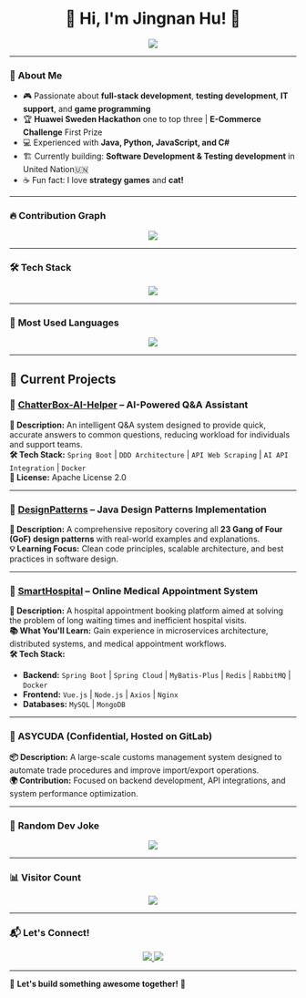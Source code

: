 <h1 align="center">👋 Hi, I'm Jingnan Hu! 🚀</h1>

<p align="center">
  <img src="https://readme-typing-svg.herokuapp.com?font=Fira+Code&duration=3000&pause=500&color=00F7EF&center=true&width=435&lines=Master's+in+Computer+Science;Game+Development+Enthusiast;AI+%7C+Big+Data+%7C+Cybersecurity;UN+Intern+%F0%9F%87%A8%F0%9F%87%AD;Always+learning+new+things!+%F0%9F%8C%8F" />
</p>

---

### 🚀 **About Me**
- 🎮 Passionate about **full-stack development**, **testing development**, **IT support**, and **game programming**
- 🏆 **Huawei Sweden Hackathon** one to top three | **E-Commerce Challenge** First Prize
- 💻 Experienced with **Java, Python, JavaScript, and C#**
- 🏗️ Currently building: **Software Development & Testing development** in United Nation🇺🇳
- ☕ Fun fact: I love **strategy games** and **cat!**

---


### 🔥 **Contribution Graph**
<p align="center">
  <img src="https://github-readme-activity-graph.vercel.app/graph?username=JingnanHu&theme=tokyo-night&hide_border=true" />
</p>

---

### 🛠 **Tech Stack**
<p align="center">
  <img src="https://skillicons.dev/icons?i=python,java,js,ts,html,css,nodejs,react,vue,flutter,aws,docker,kubernetes,linux" />




---

### 🚀 **Most Used Languages**
<p align="center">
  <img src="https://github-readme-stats.vercel.app/api/top-langs/?username=JingnanHu&layout=compact&theme=tokyonight&hide_border=true" />
</p>

---

## 🎯 **Current Projects**

### 🔹 [ChatterBox-AI-Helper](https://github.com/JingnanHu/ChatterBox-AI-Helper) – AI-Powered Q&A Assistant  
**🤖 Description:** An intelligent Q&A system designed to provide quick, accurate answers to common questions, reducing workload for individuals and support teams.  
**🛠 Tech Stack:** `Spring Boot` | `DDD Architecture` | `API Web Scraping` | `AI API Integration` | `Docker`  
**📜 License:** Apache License 2.0  

---

### 🔹 [DesignPatterns](https://github.com/JingnanHu/DesignPatterns) – Java Design Patterns Implementation  
**📌 Description:** A comprehensive repository covering all **23 Gang of Four (GoF) design patterns** with real-world examples and explanations.  
**💡 Learning Focus:** Clean code principles, scalable architecture, and best practices in software design.  

---

### 🔹 [SmartHospital](https://github.com/JingnanHu/smartHospital) – Online Medical Appointment System  
**🏥 Description:** A hospital appointment booking platform aimed at solving the problem of long waiting times and inefficient hospital visits.  
**📚 What You'll Learn:** Gain experience in microservices architecture, distributed systems, and medical appointment workflows.  
**🛠 Tech Stack:**  
- **Backend:** `Spring Boot` | `Spring Cloud` | `MyBatis-Plus` | `Redis` | `RabbitMQ` | `Docker`  
- **Frontend:** `Vue.js` | `Node.js` | `Axios` | `Nginx`  
- **Databases:** `MySQL` | `MongoDB`  

---

### 🔹 ASYCUDA (Confidential, Hosted on GitLab)  
**📦 Description:** A large-scale customs management system designed to automate trade procedures and improve import/export operations.  
**🌍 Contribution:** Focused on backend development, API integrations, and system performance optimization.

---

### 🤣 **Random Dev Joke**
<p align="center">
  <img src="https://readme-jokes.vercel.app/api" />
</p>

---

### 📊 **Visitor Count**
<p align="center">
  <img src="https://komarev.com/ghpvc/?username=JingnanHu&label=Profile%20Views&color=blue&style=plastic" />
</p>

---

### 📬 **Let's Connect!**
<p align="center">
  <a href="https://www.linkedin.com/in/jingnanhu">
    <img src="https://img.shields.io/badge/-LinkedIn-blue?style=for-the-badge&logo=Linkedin&logoColor=white" />
  </a>
  <a href="https://github.com/JingnanHu">
    <img src="https://img.shields.io/badge/-GitHub-333?style=for-the-badge&logo=github" />
  </a>

</p>

---

🚀 **Let's build something awesome together!** 🚀

